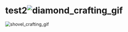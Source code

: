# test2![diamond_crafting_gif](https://github.com/spaff1337/test2/assets/47411753/a48cdb73-0daa-4545-8109-f3d361f82df3)
![shovel_crafting_gif](https://github.com/spaff1337/test2/assets/47411753/9a314677-dd6c-4500-a82f-ac3a4baeb6fd)
